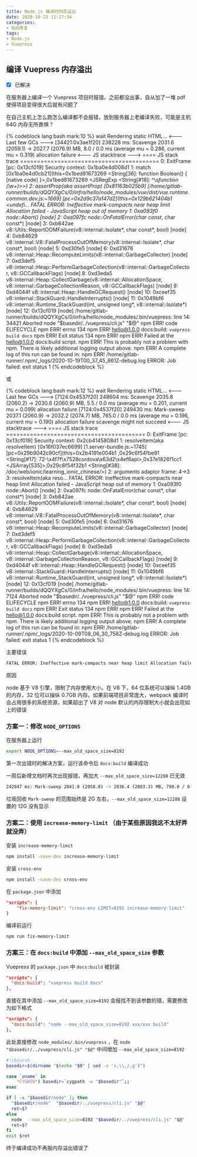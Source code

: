 ```yaml
---
title: Node.js 编译时内存溢出
date: 2020-10-23 11:17:34
categories:
- BUG修复
tags:
- Node.js
- Vuepress
---
```


## 编译 Vuepress 内存溢出

- [x] 已解决

在服务器上编译一个 Vuepress 项目时报错。之前都没出事，自从加了一堆 pdf 使得项目变得很大后就有问题了

在自己主机上怎么跑怎么编译都不会报错，放到服务器上老编译失败，可能是主机 64G 内存无所畏惧？

{% codeblock lang:bash mark:10 %}
wait Rendering static HTML...
<--- Last few GCs --->
[34421:0x3ae1f20]   238228 ms: Scavenge 2031.6 (2059.1) -> 2027.7 (2076.9) MB, 8.0 / 0.0 ms  (average mu = 0.286, current mu = 0.319) allocation failure 
<--- JS stacktrace --->
==== JS stack trace =========================================
    0: ExitFrame [pc: 0x13cf019]
Security context: 0x1ba0e4d008d1 <JSObject>
    1: match [0x1ba0e4d0cb21](this=0x1bed81673269 <String[36]: function Boolean() { [native code] }>,0x1bed81673289 <JSRegExp <String[#18]: ^\s*function (\w+)>>)
    2: assertProp(aka assertProp) [0x81163b025b9] [/home/gitlab-runner/builds/dQQYXgCs/0/infra/hello/node_modules/vue/dist/vue.runtime.common.dev.js:~1669] [pc=0x2d9c37a147d2](this=0x129b621404b1 <undefi...
FATAL ERROR: Ineffective mark-compacts near heap limit Allocation failed - JavaScript heap out of memory
 1: 0xa093f0 node::Abort() [node]
 2: 0xa097fc node::OnFatalError(char const*, char const*) [node]
 3: 0xb842ae v8::Utils::ReportOOMFailure(v8::internal::Isolate*, char const*, bool) [node]
 4: 0xb84629 v8::internal::V8::FatalProcessOutOfMemory(v8::internal::Isolate*, char const*, bool) [node]
 5: 0xd30fe5  [node]
 6: 0xd31676 v8::internal::Heap::RecomputeLimits(v8::internal::GarbageCollector) [node]
 7: 0xd3def5 v8::internal::Heap::PerformGarbageCollection(v8::internal::GarbageCollector, v8::GCCallbackFlags) [node]
 8: 0xd3eda5 v8::internal::Heap::CollectGarbage(v8::internal::AllocationSpace, v8::internal::GarbageCollectionReason, v8::GCCallbackFlags) [node]
 9: 0xd4044f v8::internal::Heap::HandleGCRequest() [node]
10: 0xceef35 v8::internal::StackGuard::HandleInterrupts() [node]
11: 0x1049bf6 v8::internal::Runtime_StackGuard(int, unsigned long*, v8::internal::Isolate*) [node]
12: 0x13cf019  [node]
/home/gitlab-runner/builds/dQQYXgCs/0/infra/hello/node_modules/.bin/vuepress: line 14: 34421 Aborted                 node "$basedir/../vuepress/cli.js" "$@"
npm ERR! code ELIFECYCLE
npm ERR! errno 134
npm ERR! hello@1.0.0 docs:build: `vuepress build docs`
npm ERR! Exit status 134
npm ERR! 
npm ERR! Failed at the hello@1.0.0 docs:build script.
npm ERR! This is probably not a problem with npm. There is likely additional logging output above.
npm ERR! A complete log of this run can be found in:
npm ERR!     /home/gitlab-runner/.npm/_logs/2020-10-19T00_37_45_861Z-debug.log
ERROR: Job failed: exit status 1
{% endcodeblock %}

或

{% codeblock lang:bash mark:12 %}
wait Rendering static HTML...
<--- Last few GCs --->
[7124:0x4537f20]   248604 ms: Scavenge 2035.8 (2060.2) -> 2030.6 (2060.9) MB, 5.5 / 0.0 ms  (average mu = 0.201, current mu = 0.099) allocation failure 
[7124:0x4537f20]   249430 ms: Mark-sweep 2037.1 (2060.9) -> 2032.2 (2074.7) MB, 765.0 / 0.0 ms  (average mu = 0.196, current mu = 0.190) allocation failure scavenge might not succeed
<--- JS stacktrace --->
==== JS stack trace =========================================
    0: ExitFrame [pc: 0x13cf019]
Security context: 0x2cb4145808d1 <JSObject>
    1: resolveItem(aka resolveItem) [0x16f037ec6699] [1.server-bundle.js:~1745] [pc=0x29b9042c90cf](this=0x2b4191e004b1 <undefined>,0x29c6f54fbe91 <String[#17]\: 72-\x4f7f\x7528cordova\x63d2\x4ef6api>,0x37e1826f1cc1 <JSArray[535]>,0x29c6f54f32b1 <String[#38]: /doc/web/ionic/learning_ionic_chinese/>)
    2: arguments adaptor frame: 4->3
    3: resolveItem(aka reso...
FATAL ERROR: Ineffective mark-compacts near heap limit Allocation failed - JavaScript heap out of memory
 1: 0xa093f0 node::Abort() [node]
 2: 0xa097fc node::OnFatalError(char const*, char const*) [node]
 3: 0xb842ae v8::Utils::ReportOOMFailure(v8::internal::Isolate*, char const*, bool) [node]
 4: 0xb84629 v8::internal::V8::FatalProcessOutOfMemory(v8::internal::Isolate*, char const*, bool) [node]
 5: 0xd30fe5  [node]
 6: 0xd31676 v8::internal::Heap::RecomputeLimits(v8::internal::GarbageCollector) [node]
 7: 0xd3def5 v8::internal::Heap::PerformGarbageCollection(v8::internal::GarbageCollector, v8::GCCallbackFlags) [node]
 8: 0xd3eda5 v8::internal::Heap::CollectGarbage(v8::internal::AllocationSpace, v8::internal::GarbageCollectionReason, v8::GCCallbackFlags) [node]
 9: 0xd4044f v8::internal::Heap::HandleGCRequest() [node]
10: 0xceef35 v8::internal::StackGuard::HandleInterrupts() [node]
11: 0x1049bf6 v8::internal::Runtime_StackGuard(int, unsigned long*, v8::internal::Isolate*) [node]
12: 0x13cf019  [node]
/home/gitlab-runner/builds/dQQYXgCs/0/infra/hello/node_modules/.bin/vuepress: line 14:  7124 Aborted                 node "$basedir/../vuepress/cli.js" "$@"
npm ERR! code ELIFECYCLE
npm ERR! errno 134
npm ERR! hello@1.0.0 docs:build: `vuepress build docs`
npm ERR! Exit status 134
npm ERR! 
npm ERR! Failed at the hello@1.0.0 docs:build script.
npm ERR! This is probably not a problem with npm. There is likely additional logging output above.
npm ERR! A complete log of this run can be found in:
npm ERR!     /home/gitlab-runner/.npm/_logs/2020-10-09T08_06_30_758Z-debug.log
ERROR: Job failed: exit status 1
{% endcodeblock %}

主要错误

```bash
FATAL ERROR: Ineffective mark-compacts near heap limit Allocation failed - JavaScript heap out of memory
```

原因

node 基于 V8 引擎，限制了内存使用大小。在 V8 下，64 位系统可以操纵 1.4GB 的内存，32 位可以操纵 0.7GB 内存。如果前端项目非常庞大，webpack 编译时会占用很多的系统资源，如果超出了 V8 对 node 默认的内存限制大小就会出现如上的错误

### 方案一：修改 `NODE_OPTIONS`

在服务器上运行

```bash
export NODE_OPTIONS=--max_old_space_size=8192
```

第一次出错时的解决方案，运行该命令后 `docs:build` 编译成功

一周后新增文档时再次出现报错，再加大 `--max_old_space_size=12288` 已无效

```bash
242847 ms: Mark-sweep 2041.0 (2058.8) -> 2036.4 (2083.3) MB, 790.0 / 0.0 ms  (average mu = 0.094, current mu = 0.036) allocation failure scavenge might not succeed
```

垃圾回收 `Mark-sweep` 的范围始终是 2G 左右，`--max_old_space_size=12288` 设置的 12G 没有显示

### 方案二：使用 `increase-memory-limit` （由于某些原因我这不太好弄就没弄）

安装 `increase-memory-limit`

```bash
npm install -save-dev increase-memory-limit
```

安装 `cross-env`

```bash
npm install -save-dev cross-env
```

在 `package.json` 中添加

```json
"scripts": {
    "fix-memory-limit": "cross-env LIMIT=8192 increase-memory-limit"
}
```

编译前运行

```bash
npm run fix-memory-limit
```

### 方案三：在 `docs:build` 中添加 `--max_old_space_size` 参数

Vuepress 的 `package.json` 中 `docs:build` 被封装

```json
"scripts": {
  "docs:build": "vuepress build docs"
},
```

直接在其中添加 `--max_old_space_size=8192` 会报找不到该参数的错，需要修改为如下格式

```json
"scripts": {
  "docs:build": "node --max_old_space_size=8192 xxx/xxx build"
},
```

此处直接修改 `node_modules/.bin/vuepress` ，在 `node  "$basedir/../vuepress/cli.js" "$@"` 中间增加 `--max_old_space_size=8192`

```bash
#!/bin/sh
basedir=$(dirname "$(echo "$0" | sed -e 's,\\,/,g')")

case `uname` in
    *CYGWIN*) basedir=`cygpath -w "$basedir"`;;
esac

if [ -x "$basedir/node" ]; then
  "$basedir/node"  "$basedir/../vuepress/cli.js" "$@"
  ret=$?
else
  node  --max_old_space_size=8192 "$basedir/../vuepress/cli.js" "$@"
  ret=$?
fi
exit $ret
```

终于编译成功不再报内存溢出错误了